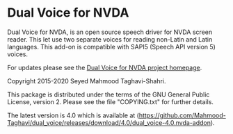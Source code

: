 # Dual Voice for NVDA #

Dual Voice for NVDA, is an open source speech driver for NVDA screen reader. This let use two separate voices for reading non-Latin and Latin languages. 
This add-on is compatible with SAPI5 (Speech API version 5) voices. 

For updates please see the [Dual Voice for NVDA project homepage](https://mahmood-taghavi.github.io/dual_voice/).

Copyright 2015-2020 Seyed Mahmood Taghavi-Shahri.

This package is distributed under the terms of the GNU General Public License, version 2. Please see the file "COPYING.txt" for further details.

The latest version is 4.0 which is available at (https://github.com/Mahmood-Taghavi/dual_voice/releases/download/4.0/dual_voice-4.0.nvda-addon).
